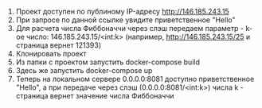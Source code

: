 1. Проект доступен по публиному IP-адресу http://146.185.243.15
2. При запросе по данной ссылке увидите приветственное "Hello"
3. Для расчета числа Фиббоначчи через слэш передаем параметр - k-oe число: 146.185.243.15/\<int:k\> (например, http://146.185.243.15/25 и страница вернет 121393)
4. Клонировать проект
5. Из папки с проектом запустить docker-compose build
6. Здесь же запустить docker-compose up
7. Теперь на локальном сервере 0.0.0.0:8081 доступно приветственное "Hello", а при передаче через слэш (0.0.0.0:8081/\<int:k\>) числа k - страница вернет значение числа Фиббоначчи
